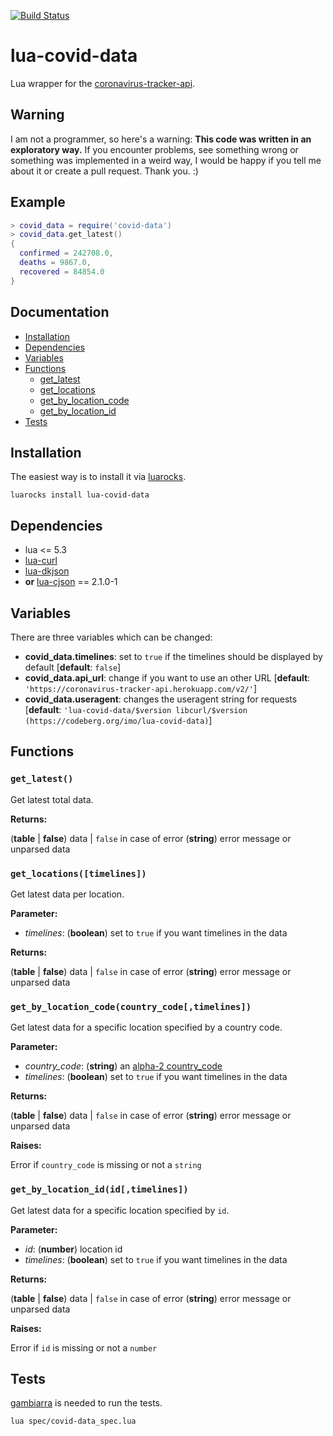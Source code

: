 [![Build Status](https://drone.kokolor.es/api/badges/imo/lua-covid-data/status.svg)](https://drone.kokolor.es/imo/lua-covid-data)

# lua-covid-data

Lua wrapper for the [coronavirus-tracker-api](https://github.com/ExpDev07/coronavirus-tracker-api).

## Warning

I am not a programmer, so here's a warning: **This code was written in an exploratory way.** If you encounter problems, see something wrong or something was implemented in a weird way, I would be happy if you tell me about it or create a pull request. Thank you. :)

## Example

```lua
> covid_data = require('covid-data')
> covid_data.get_latest()
{
  confirmed = 242708.0,
  deaths = 9867.0,
  recovered = 84854.0
}
```

## Documentation

* [Installation](#installation)
* [Dependencies](#dependencies)
* [Variables](#variables)
* [Functions](#functions)
   * [get_latest](#get-latest)
   * [get_locations](#get-locations-timelines)
   * [get_by_location_code](#get_by_location_codecountry_codetimelines)
   * [get_by_location_id](#get_by_location_ididtimelines)
* [Tests](#tests)

## Installation

The easiest way is to install it via [luarocks](https://luarocks.org/modules/imolein/lua-covid-data).

```
luarocks install lua-covid-data
```

## Dependencies

* lua <= 5.3
* [lua-curl](https://github.com/Lua-cURL/Lua-cURLv3)
* [lua-dkjson](http://dkolf.de/src/dkjson-lua.fsl/home)
* **or** [lua-cjson](https://luarocks.org/modules/openresty/lua-cjson) == 2.1.0-1

## Variables

There are three variables which can be changed:

* **covid_data.timelines**: set to `true` if the timelines should be displayed by default [**default**: `false`]
* **covid_data.api_url**: change if you want to use an other URL [**default**: `'https://coronavirus-tracker-api.herokuapp.com/v2/'`]
* **covid_data.useragent**: changes the useragent string for requests [**default**: `'lua-covid-data/$version libcurl/$version (https://codeberg.org/imo/lua-covid-data)`]

## Functions

### `get_latest()`

Get latest total data.

**Returns:**

(**table** | **false**) data | `false` in case of error
(**string**) error message or unparsed data

### `get_locations([timelines])`

Get latest data per location.

**Parameter:**

* *timelines*: (**boolean**) set to `true` if you want timelines in the data

**Returns:**

(**table** | **false**) data | `false` in case of error
(**string**) error message or unparsed data

### `get_by_location_code(country_code[,timelines])`

Get latest data for a specific location specified by a country code.

**Parameter:**

* *country_code*: (**string**) an [alpha-2 country_code](https://en.wikipedia.org/wiki/ISO_3166-1_alpha-2)
* *timelines*: (**boolean**) set to `true` if you want timelines in the data

**Returns:**

(**table** | **false**) data | `false` in case of error
(**string**) error message or unparsed data

**Raises:**

Error if `country_code` is missing or not a `string`

### `get_by_location_id(id[,timelines])`

Get latest data for a specific location specified by `id`.

**Parameter:**

* *id*: (**number**) location id
* *timelines*: (**boolean**) set to `true` if you want timelines in the data

**Returns:**

(**table** | **false**) data | `false` in case of error
(**string**) error message or unparsed data

**Raises:**

Error if `id` is missing or not a `number`

## Tests

[gambiarra](https://codeberg.org/imo/gambiarra) is needed to run the tests.

```
lua spec/covid-data_spec.lua
```